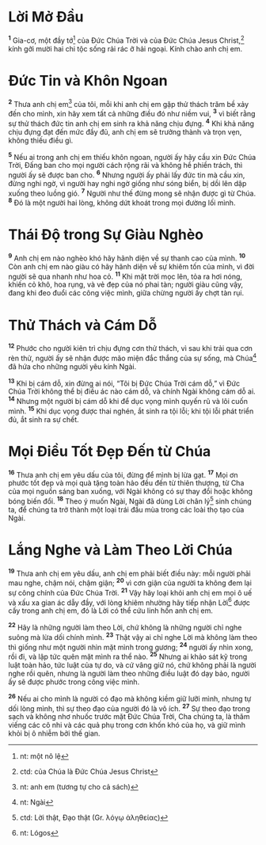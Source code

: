 # Lời Mở Đầu
<sup><b>1</b></sup> Gia-cơ, một đầy tớ[^1-780c5916-2671-4572-87f5-37f13e836855] của Đức Chúa Trời và của Đức Chúa Jesus Christ,[^2-780c5916-2671-4572-87f5-37f13e836855] kính gởi mười hai chi tộc sống rải rác ở hải ngoại. Kính chào anh chị em.


# Đức Tin và Khôn Ngoan
<sup><b>2</b></sup> Thưa anh chị em[^3-780c5916-2671-4572-87f5-37f13e836855] của tôi, mỗi khi anh chị em gặp thử thách trăm bề xảy đến cho mình, xin hãy xem tất cả những điều đó như niềm vui, <sup><b>3</b></sup> vì biết rằng sự thử thách đức tin anh chị em sinh ra khả năng chịu đựng. <sup><b>4</b></sup> Khi khả năng chịu đựng đạt đến mức đầy đủ, anh chị em sẽ trưởng thành và trọn vẹn, không thiếu điều gì.

<sup><b>5</b></sup> Nếu ai trong anh chị em thiếu khôn ngoan, người ấy hãy cầu xin Đức Chúa Trời, Đấng ban cho mọi người cách rộng rãi và không hề phiền trách, thì người ấy sẽ được ban cho. <sup><b>6</b></sup> Nhưng người ấy phải lấy đức tin mà cầu xin, đừng nghi ngờ, vì người hay nghi ngờ giống như sóng biển, bị dồi lên dập xuống theo luồng gió. <sup><b>7</b></sup> Người như thế đừng mong sẽ nhận được gì từ Chúa. <sup><b>8</b></sup> Đó là một người hai lòng, không dứt khoát trong mọi đường lối mình.


# Thái Độ trong Sự Giàu Nghèo
<sup><b>9</b></sup> Anh chị em nào nghèo khó hãy hãnh diện về sự thanh cao của mình. <sup><b>10</b></sup> Còn anh chị em nào giàu có hãy hãnh diện về sự khiêm tốn của mình, vì đời người sẽ qua nhanh như hoa cỏ. <sup><b>11</b></sup> Khi mặt trời mọc lên, tỏa ra hơi nóng, khiến cỏ khô, hoa rụng, và vẻ đẹp của nó phai tàn; người giàu cũng vậy, đang khi đeo đuổi các công việc mình, giữa chừng người ấy chợt tàn rụi.


# Thử Thách và Cám Dỗ
<sup><b>12</b></sup> Phước cho người kiên trì chịu đựng cơn thử thách, vì sau khi trải qua cơn rèn thử, người ấy sẽ nhận được mão miện đắc thắng của sự sống, mà Chúa[^4-780c5916-2671-4572-87f5-37f13e836855] đã hứa cho những người yêu kính Ngài.

<sup><b>13</b></sup> Khi bị cám dỗ, xin đừng ai nói, “Tôi bị Đức Chúa Trời cám dỗ,” vì Đức Chúa Trời không thể bị điều ác nào cám dỗ, và chính Ngài không cám dỗ ai. <sup><b>14</b></sup> Nhưng một người bị cám dỗ khi để dục vọng mình quyến rũ và lôi cuốn mình. <sup><b>15</b></sup> Khi dục vọng được thai nghén, ắt sinh ra tội lỗi; khi tội lỗi phát triển đủ, ắt sinh ra sự chết.


# Mọi Điều Tốt Đẹp Đến từ Chúa
<sup><b>16</b></sup> Thưa anh chị em yêu dấu của tôi, đừng để mình bị lừa gạt. <sup><b>17</b></sup> Mọi ơn phước tốt đẹp và mọi quà tặng toàn hảo đều đến từ thiên thượng, từ Cha của mọi nguồn sáng ban xuống, với Ngài không có sự thay đổi hoặc không bóng biến đổi. <sup><b>18</b></sup> Theo ý muốn Ngài, Ngài đã dùng Lời chân lý[^5-780c5916-2671-4572-87f5-37f13e836855] sinh chúng ta, để chúng ta trở thành một loại trái đầu mùa trong các loài thọ tạo của Ngài.


# Lắng Nghe và Làm Theo Lời Chúa
<sup><b>19</b></sup> Thưa anh chị em yêu dấu, anh chị em phải biết điều này: mỗi người phải mau nghe, chậm nói, chậm giận; <sup><b>20</b></sup> vì cơn giận của người ta không đem lại sự công chính của Đức Chúa Trời. <sup><b>21</b></sup> Vậy hãy loại khỏi anh chị em mọi ô uế và xấu xa gian ác dẫy đầy, với lòng khiêm nhường hãy tiếp nhận Lời[^6-780c5916-2671-4572-87f5-37f13e836855] được cấy trong anh chị em, đó là Lời có thể cứu linh hồn anh chị em.

<sup><b>22</b></sup> Hãy là những người làm theo Lời, chứ không là những người chỉ nghe suông mà lừa dối chính mình. <sup><b>23</b></sup> Thật vậy ai chỉ nghe Lời mà không làm theo thì giống như một người nhìn mặt mình trong gương; <sup><b>24</b></sup> người ấy nhìn xong, rồi đi, và lập tức quên mặt mình ra thể nào. <sup><b>25</b></sup> Nhưng ai khảo sát kỹ trong luật toàn hảo, tức luật của tự do, và cứ vâng giữ nó, chứ không phải là người nghe rồi quên, nhưng là người làm theo những điều luật đó dạy bảo, người ấy sẽ được phước trong công việc mình.

<sup><b>26</b></sup> Nếu ai cho mình là người có đạo mà không kiềm giữ lưỡi mình, nhưng tự dối lòng mình, thì sự theo đạo của người đó là vô ích. <sup><b>27</b></sup> Sự theo đạo trong sạch và không nhơ nhuốc trước mặt Đức Chúa Trời, Cha chúng ta, là thăm viếng các cô nhi và các quả phụ trong cơn khốn khó của họ, và giữ mình khỏi bị ô nhiễm bởi thế gian.

[^1-780c5916-2671-4572-87f5-37f13e836855]: nt: một nô lệ
[^2-780c5916-2671-4572-87f5-37f13e836855]: ctd: của Chúa là Đức Chúa Jesus Christ
[^3-780c5916-2671-4572-87f5-37f13e836855]: nt: anh em (tương tự cho cả sách)
[^4-780c5916-2671-4572-87f5-37f13e836855]: nt: Ngài
[^5-780c5916-2671-4572-87f5-37f13e836855]: ctd: Lời thật, Đạo thật (Gr. λόγῳ ἀληθείας)
[^6-780c5916-2671-4572-87f5-37f13e836855]: nt: Lógos